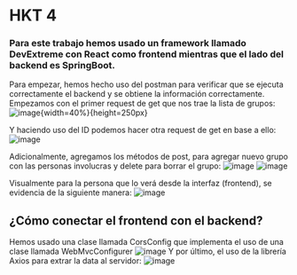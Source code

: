 # HKT 4

### Para este trabajo hemos usado un framework llamado DevExtreme con React como frontend mientras que el lado del backend es SpringBoot.

Para empezar, hemos hecho uso del postman para verificar que se ejecuta correctamente el backend y se obtiene la información correctamente.
Empezamos con el primer request de get que nos trae la lista de grupos:
![image](https://github.com/sebastianromero07/hkt4/assets/112716144/df7a67cf-eff7-49b1-8a79-4dc9da56ca79){width=40%}{height=250px}

Y haciendo uso del ID podemos hacer otra request de get en base a ello:
![image](https://github.com/sebastianromero07/hkt4/assets/112716144/b65d2fe6-5253-4316-bea4-70ef00537499)

Adicionalmente, agregamos los métodos de post, para agregar nuevo grupo con las personas involucras y delete para borrar el grupo:
![image](https://github.com/sebastianromero07/hkt4/assets/112716144/56910130-23ba-468f-bec6-15fbcb0c122e)
![image](https://github.com/sebastianromero07/hkt4/assets/112716144/86cce85f-faf2-422d-b71a-6187efdd9cf8)


Visualmente para la persona que lo verá desde la interfaz (frontend), se evidencia de la siguiente manera:
![image](https://github.com/sebastianromero07/hkt4/assets/112716144/df5428cf-ff88-4b89-95ef-154d30dda898)


## ¿Cómo conectar el frontend con el backend?

Hemos usado una clase llamada CorsConfig que implementa el uso de una clase llamada WebMvcConfigurer
![image](https://github.com/sebastianromero07/hkt4/assets/112716144/590de485-0a25-4acb-81f5-974ca365bce1)
Y por último, el uso de la librería Axios para extrar la data al servidor:
![image](https://github.com/sebastianromero07/hkt4/assets/112716144/e53dc7a9-279e-4dc0-a83f-7928a5a52875)
